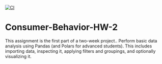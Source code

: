 [![CI](https://github.com/TeaTafaj/Consumer-Behavior-HW-2/actions/workflows/ci.yml/badge.svg)](https://github.com/TeaTafaj/Consumer-Behavior-HW-2/actions/workflows/ci.yml)

# Consumer-Behavior-HW-2
This assignment is the first part of a two-week project.. Perform basic data analysis using Pandas (and Polars for advanced students). This includes importing data, inspecting it, applying filters and groupings, and optionally visualizing it. 

